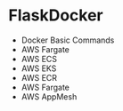 # FlaskDocker
  - Docker Basic Commands
  - AWS Fargate
  - AWS ECS
  - AWS EKS
  - AWS ECR
  - AWS Fargate
  - AWS AppMesh
